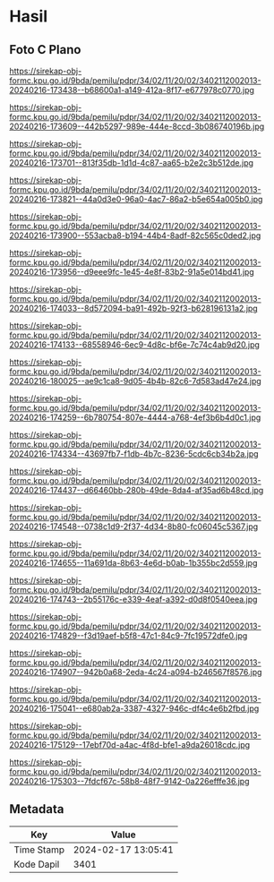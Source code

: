 # Hasil

## Foto C Plano

https://sirekap-obj-formc.kpu.go.id/9bda/pemilu/pdpr/34/02/11/20/02/3402112002013-20240216-173438--b68600a1-a149-412a-8f17-e677978c0770.jpg

https://sirekap-obj-formc.kpu.go.id/9bda/pemilu/pdpr/34/02/11/20/02/3402112002013-20240216-173609--442b5297-989e-444e-8ccd-3b086740196b.jpg

https://sirekap-obj-formc.kpu.go.id/9bda/pemilu/pdpr/34/02/11/20/02/3402112002013-20240216-173701--813f35db-1d1d-4c87-aa65-b2e2c3b512de.jpg

https://sirekap-obj-formc.kpu.go.id/9bda/pemilu/pdpr/34/02/11/20/02/3402112002013-20240216-173821--44a0d3e0-96a0-4ac7-86a2-b5e654a005b0.jpg

https://sirekap-obj-formc.kpu.go.id/9bda/pemilu/pdpr/34/02/11/20/02/3402112002013-20240216-173900--553acba8-b194-44b4-8adf-82c565c0ded2.jpg

https://sirekap-obj-formc.kpu.go.id/9bda/pemilu/pdpr/34/02/11/20/02/3402112002013-20240216-173956--d9eee9fc-1e45-4e8f-83b2-91a5e014bd41.jpg

https://sirekap-obj-formc.kpu.go.id/9bda/pemilu/pdpr/34/02/11/20/02/3402112002013-20240216-174033--8d572094-ba91-492b-92f3-b628196131a2.jpg

https://sirekap-obj-formc.kpu.go.id/9bda/pemilu/pdpr/34/02/11/20/02/3402112002013-20240216-174133--68558946-6ec9-4d8c-bf6e-7c74c4ab9d20.jpg

https://sirekap-obj-formc.kpu.go.id/9bda/pemilu/pdpr/34/02/11/20/02/3402112002013-20240216-180025--ae9c1ca8-9d05-4b4b-82c6-7d583ad47e24.jpg

https://sirekap-obj-formc.kpu.go.id/9bda/pemilu/pdpr/34/02/11/20/02/3402112002013-20240216-174259--6b780754-807e-4444-a768-4ef3b6b4d0c1.jpg

https://sirekap-obj-formc.kpu.go.id/9bda/pemilu/pdpr/34/02/11/20/02/3402112002013-20240216-174334--43697fb7-f1db-4b7c-8236-5cdc6cb34b2a.jpg

https://sirekap-obj-formc.kpu.go.id/9bda/pemilu/pdpr/34/02/11/20/02/3402112002013-20240216-174437--d66460bb-280b-49de-8da4-af35ad6b48cd.jpg

https://sirekap-obj-formc.kpu.go.id/9bda/pemilu/pdpr/34/02/11/20/02/3402112002013-20240216-174548--0738c1d9-2f37-4d34-8b80-fc06045c5367.jpg

https://sirekap-obj-formc.kpu.go.id/9bda/pemilu/pdpr/34/02/11/20/02/3402112002013-20240216-174655--11a691da-8b63-4e6d-b0ab-1b355bc2d559.jpg

https://sirekap-obj-formc.kpu.go.id/9bda/pemilu/pdpr/34/02/11/20/02/3402112002013-20240216-174743--2b55176c-e339-4eaf-a392-d0d8f0540eea.jpg

https://sirekap-obj-formc.kpu.go.id/9bda/pemilu/pdpr/34/02/11/20/02/3402112002013-20240216-174829--f3d19aef-b5f8-47c1-84c9-7fc19572dfe0.jpg

https://sirekap-obj-formc.kpu.go.id/9bda/pemilu/pdpr/34/02/11/20/02/3402112002013-20240216-174907--942b0a68-2eda-4c24-a094-b246567f8576.jpg

https://sirekap-obj-formc.kpu.go.id/9bda/pemilu/pdpr/34/02/11/20/02/3402112002013-20240216-175041--e680ab2a-3387-4327-946c-df4c4e6b2fbd.jpg

https://sirekap-obj-formc.kpu.go.id/9bda/pemilu/pdpr/34/02/11/20/02/3402112002013-20240216-175129--17ebf70d-a4ac-4f8d-bfe1-a9da26018cdc.jpg

https://sirekap-obj-formc.kpu.go.id/9bda/pemilu/pdpr/34/02/11/20/02/3402112002013-20240216-175303--7fdcf67c-58b8-48f7-9142-0a226efffe36.jpg


## Metadata

| Key        | Value               |
| ---------- | ------------------- |
| Time Stamp | 2024-02-17 13:05:41 |
| Kode Dapil | 3401                |



